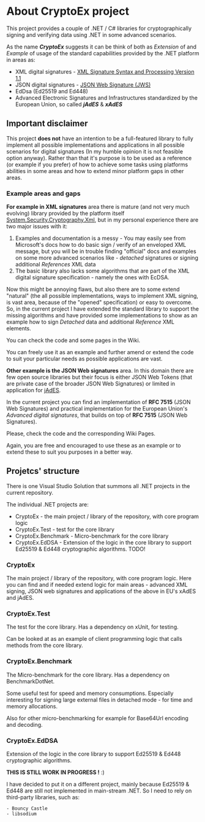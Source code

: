 # About CryptoEx project

This project provides a couple of .NET / C# libraries for cryptographically signing and verifying data using .NET in some advanced scenarios.

As the name ***CryptoEx*** suggests it can be think of both as *Extension* of and *Example* of usage of the standard capabilities provided by the .NET platform in areas as:
- XML digital signatures - [XML Signature Syntax and Processing Version 1.1](https://www.w3.org/TR/xmldsig-core/)
- JSON digital signatures - [JSON Web Signature (JWS)](https://www.rfc-editor.org/rfc/rfc7515)
- EdDsa (Ed25519 and Ed448)
- Advanced Electronic Signatures and Infrastructures standardized by the European Union, so called ***jAdES*** & ***xAdES*** 

## Important disclaimer

This project **does not** have an intention to be a full-featured library to fully implement all possible implementations and applications in all possible scenarios for digital signatures (In my humble opinion it is not feasible option anyway). Rather than that it's purpose is to be used as a reference (or example if you prefer) of how to achieve some tasks using platforms abilities in some areas and how to extend minor platform gaps in other areas.

### Example areas and gaps 

**For example in XML signatures** area there is mature (and not very much evolving) library provided by the platform itself [System.Security.Cryptography.Xml](https://www.nuget.org/packages/System.Security.Cryptography.Xml/), but in my personal experience there are two major issues with it:
1. Examples and documentation is a messy - You may easily see from Microsoft's docs how to do basic sign / verify of an enveloped XML message, but you will be in trouble finding "official" docs and examples on some more advanced scenarios like - *detached* signatures or signing additional *References* XML data 
2. The basic library also lacks some algorithms that are part of the XML digital signature specification - namely the ones with EcDSA.

Now this might be annoying flaws, but also there are to some extend "natural" (the all possible implementations, ways to implement XML signing, is vast area, because of the "opened" specification) or easy to overcome. So, in the current project I have extended the standard library to support the missing algorithms and have provided some implementations to show as an example how to sign *Detached* data and additional *Reference* XML elements.

You can check the code and some pages in the Wiki.

You can freely use it as an example and further amend or extend the code to suit your particular needs as possible applications are vast.

**Other example is the JSON Web signatures** area. In this domain there are few open source libraries but their focus is either JSON Web Tokens (that are private case of the broader JSON Web Signatures) or limited in application for [jAdES](https://www.etsi.org/deliver/etsi_ts/119100_119199/11918201/01.01.01_60/ts_11918201v010101p.pdf).

In the current project you can find an implementation of **RFC 7515** (JSON Web Signatures) and practical implementation for the European Union's *Advanced digital signatures*, that builds on top of **RFC 7515** (JSON Web Signatures).

Please, check the code and the corresponding Wiki Pages.

Again, you are free and encouraged to use these as an example or to extend these to suit you purposes in a better way.

## Projetcs' structure

There is one Visual Studio Solution that summons all .NET projects in the current repository.

The individual .NET projects are:

- CryptoEx - the main project / library of the repository, with core program logic
- CryptoEx.Test - test for the core library
- CryptoEx.Benchmark - Micro-benchmark for the core library
- CryptoEx.EdDSA - Extension of the logic in the core library to support Ed25519 & Ed448 cryptographic algorithms. TODO!

### CryptoEx

The main project / library of the repository, with core program logic. Here you can find and if needed extend logic for main areas - advanced XML signing, JSON web signatures and applications of the above in EU's xAdES and jAdES.

### CryptoEx.Test

The test for the core library. Has a dependency on xUnit, for testing.

Can be looked at as an example of client programming logic that calls methods from the core library.

### CryptoEx.Benchmark

The Micro-benchmark for the core library. Has a dependency on BenchmarkDotNet.

Some useful test for speed and memory consumptions. Especially interesting for signing large external files in detached mode - for time and memory allocations.

Also for other micro-benchmarking for example for Base64Url encoding and decoding.

### CryptoEx.EdDSA

Extension of the logic in the core library to support Ed25519 & Ed448 cryptographic algorithms.

**THIS IS STILL WORK IN PROGRESS !** :)

I have decided to put it on a different project, mainly because Ed25519 & Ed448 are still not implemented in main-stream .NET. So I need to rely on third-party libraries, such as:

    - Bouncy Castle
    - libsodium


